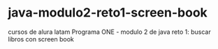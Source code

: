 # java-modulo2-reto1-screen-book
cursos de alura latam Programa ONE - modulo 2 de java reto 1: buscar libros con screen book
